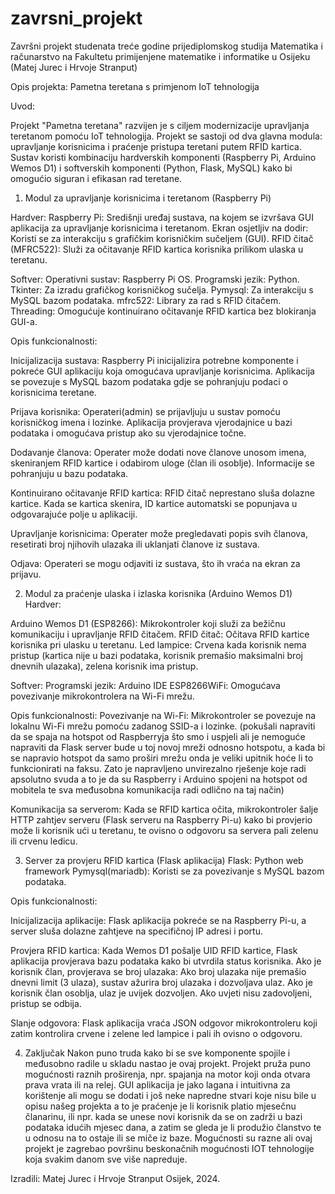 # zavrsni_projekt
Završni projekt studenata treće godine prijediplomskog studija Matematika i računarstvo na Fakultetu primijenjene matematike i informatike u Osijeku (Matej Jurec i Hrvoje Stranput)

Opis projekta: Pametna teretana s primjenom IoT tehnologija

Uvod:

Projekt "Pametna teretana" razvijen je s ciljem modernizacije upravljanja teretanom pomoću IoT tehnologija. Projekt se sastoji od dva glavna modula: upravljanje korisnicima i praćenje pristupa teretani putem RFID kartica. Sustav koristi kombinaciju hardverskih komponenti (Raspberry Pi, Arduino Wemos D1) i softverskih komponenti (Python, Flask, MySQL) kako bi omogućio siguran i efikasan rad teretane.

1. Modul za upravljanje korisnicima i teretanom (Raspberry Pi)
   
Hardver:
Raspberry Pi: Središnji uređaj sustava, na kojem se izvršava GUI aplikacija za upravljanje korisnicima i teretanom.
Ekran osjetljiv na dodir: Koristi se za interakciju s grafičkim korisničkim sučeljem (GUI).
RFID čitač (MFRC522): Služi za očitavanje RFID kartica korisnika prilikom ulaska u teretanu.

Softver:
Operativni sustav: Raspberry Pi OS.
Programski jezik: Python.
Tkinter: Za izradu grafičkog korisničkog sučelja.
Pymysql: Za interakciju s MySQL bazom podataka.
mfrc522: Library za rad s RFID čitačem.
Threading: Omogućuje kontinuirano očitavanje RFID kartica bez blokiranja GUI-a.

Opis funkcionalnosti:

Inicijalizacija sustava:
Raspberry Pi inicijalizira potrebne komponente i pokreće GUI aplikaciju koja omogućava upravljanje korisnicima.
Aplikacija se povezuje s MySQL bazom podataka gdje se pohranjuju podaci o korisnicima teretane.

Prijava korisnika:
Operateri(admin) se prijavljuju u sustav pomoću korisničkog imena i lozinke. Aplikacija provjerava vjerodajnice u bazi podataka i omogućava pristup ako su vjerodajnice točne.

Dodavanje članova:
Operater može dodati nove članove unosom imena, skeniranjem RFID kartice i odabirom uloge (član ili osoblje). Informacije se pohranjuju u bazu podataka. 

Kontinuirano očitavanje RFID kartica:
RFID čitač neprestano sluša dolazne kartice. Kada se kartica skenira, ID kartice automatski se popunjava u odgovarajuće polje u aplikaciji.

Upravljanje korisnicima:
Operater može pregledavati popis svih članova, resetirati broj njihovih ulazaka ili uklanjati članove iz sustava.

Odjava:
Operateri se mogu odjaviti iz sustava, što ih vraća na ekran za prijavu.

2. Modul za praćenje ulaska i izlaska korisnika (Arduino Wemos D1)
Hardver:

Arduino Wemos D1 (ESP8266): Mikrokontroler koji služi za bežičnu komunikaciju i upravljanje RFID čitačem.
RFID čitač: Očitava RFID kartice korisnika pri ulasku u teretanu.
Led lampice: Crvena kada korisnik nema pristup (kartica nije u bazi podataka, korisnik premašio maksimalni broj dnevnih ulazaka), zelena korisnik ima pristup.

Softver:
Programski jezik: Arduino IDE
ESP8266WiFi: Omogućava povezivanje mikrokontrolera na Wi-Fi mrežu.

Opis funkcionalnosti:
Povezivanje na Wi-Fi:
Mikrokontroler se povezuje na lokalnu Wi-Fi mrežu pomoću zadanog SSID-a i lozinke. (pokušali napraviti da se spaja na hotspot od Raspberryja što smo i uspjeli ali je nemoguće napraviti da Flask server bude u toj novoj mreži odnosno hotspotu, a kada bi se napravio hotspot da samo proširi mrežu onda je veliki upitnik hoće li to funkcionirati na faksu. Zato je napravljeno unvirezalno rješenje koje radi apsolutno svuda a to je da su Raspberry i Arduino spojeni na hotspot od mobitela te sva međusobna komunikacija radi odlično na taj način)

Komunikacija sa serverom:
Kada se RFID kartica očita, mikrokontroler šalje HTTP zahtjev serveru (Flask serveru na Raspberry Pi-u) kako bi provjerio može li korisnik ući u teretanu, te ovisno o odgovoru sa servera pali zelenu ili crvenu ledicu.

3. Server za provjeru RFID kartica (Flask aplikacija)
Flask: Python web framework 
Pymysql(mariadb): Koristi se za povezivanje s MySQL bazom podataka.

Opis funkcionalnosti:

Inicijalizacija aplikacije:
Flask aplikacija pokreće se na Raspberry Pi-u, a server sluša dolazne zahtjeve na specifičnoj IP adresi i portu.

Provjera RFID kartica:
Kada  Wemos D1 pošalje UID RFID kartice, Flask aplikacija provjerava bazu podataka kako bi utvrdila status korisnika.
Ako je korisnik član, provjerava se broj ulazaka:
Ako broj ulazaka nije premašio dnevni limit (3 ulaza), sustav ažurira broj ulazaka i dozvoljava ulaz.
Ako je korisnik član osoblja, ulaz je uvijek dozvoljen.
Ako uvjeti nisu zadovoljeni, pristup se odbija.

Slanje odgovora:
Flask aplikacija vraća JSON odgovor mikrokontroleru koji zatim kontrolira crvene i zelene led lampice i pali ih ovisno o odgovoru.

4. Zaključak
   Nakon puno truda kako bi se sve komponente spojile i međusobno radile u skladu nastao je ovaj projekt. Projekt pruža puno mogućnosti raznih proširenja, npr. spajanja na motor koji onda otvara prava vrata ili na relej. GUI aplikacija je jako lagana i intuitivna za korištenje ali mogu se dodati i još neke napredne stvari koje nisu bile u opisu našeg projekta a to je praćenje je li korisnik platio mjesečnu članarinu, ili npr. kada se unese novi korisnik da se on zadrži u bazi podataka idućih mjesec dana, a zatim se gleda je li produžio članstvo te u odnosu na to ostaje ili se miče iz baze. Mogućnosti su razne ali ovaj projekt je zagrebao površinu beskonačnih mogućnosti IOT tehnologije koja svakim danom sve više napreduje.

Izradili:
Matej Jurec i Hrvoje Stranput
Osijek, 2024.



